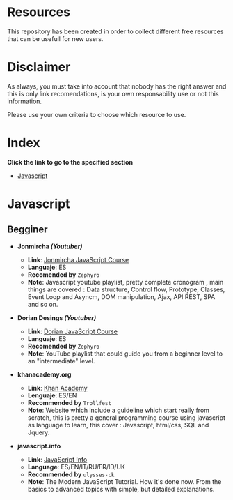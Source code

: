 # **Resources**

This repository has been created in order to collect different free resources that can be usefull for new users.

# **Disclaimer**

As always, you must take into account that nobody has the right answer and this is only link recomendations, is your own responsability use or not this information.

Please use your own criteria to choose which resource to use.

# **Index**

**Click the link to go to the specified section**

- [Javascript](#javascript)

# **Javascript**

## **Begginer**

- **Jonmircha _(Youtuber)_**

  - **Link**: [Jonmircha JavaScript Course](https://youtube.com/playlist?list=PLvq-jIkSeTUZ6QgYYO3MwG9EMqC-KoLXA "JavaScript Course")
  - **Languaje**: ES
  - **Recomended by** `Zephyro`
  - **Note**: Javascript youtube playlist, pretty complete cronogram , main things are covered : Data structure, Control flow, Prototype, Classes, Event Loop and Asyncm, DOM manipulation, Ajax, API REST, SPA and so on.

- **Dorian Desings _(Youtuber)_**

  - **Link**: [Dorian JavaScript Course](https://www.youtube.com/watch?v=tGtxX5x8pKU&list=PLROIqh_5RZeBAnmi0rqLkyZIAVmT5lZxG "JavaScript Course")
  - **Languaje**: ES
  - **Recomended by** `Zephyro`
  - **Note**: YouTube playlist that could guide you from a beginner level to an "intermediate" level.

- **khanacademy.org**

  - **Link**: [Khan Academy](https://es.khanacademy.org/computing/computer-programming "Khan Academy")
  - **Lenguaje**: ES/EN
  - **Recommended by** `Trollfest`
  - **Note**: Website which include a guideline which start really from scratch, this is pretty a general programming course using javascript as language to learn, this cover : Javascript, html/css, SQL and Jquery.

- **javascript.info**

  - **Link**: [JavaScript Info](https://javascript.info/ "JavaScript Info")
  - **Language**: ES/EN/IT/RU/FR/ID/UK
  - **Recommended by** `ulysses-ck`
  - **Note**: The Modern JavaScript Tutorial. How it's done now. From the basics to advanced topics with simple, but detailed explanations.
